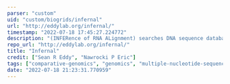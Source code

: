 ```yaml
---
parser: "custom"
uid: "custom/biogrids/infernal"
url: "http://eddylab.org/infernal/"
timestamp: "2022-07-18 17:45:27.224772"
description: "(INFERence of RNA ALignment) searches DNA sequence databases for RNA structure and sequence similarities and uses a special case of profile stochastic context-free grammars called covariance models (CMs). In many cases It is more capable of identifying RNA homologs that conserve their secondary structure more than their primary sequence."
repo_url: "http://eddylab.org/infernal/"
title: "Infernal"
credit: ["Sean R Eddy", "Nawrocki P Eric"]
tags: ["comparative-genomics", "genomics", "multiple-nucleotide-sequence-alignment", "genomics"]
date: "2022-07-18 21:23:31.770959"
---
```

